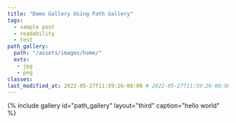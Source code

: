 ```yaml
---
title: "Demo Gallery Using Path Gallery"
tags: 
  - sample post
  - readability
  - test
path_gallery:
  path: "/assets/images/home/"
  exts: 
   - jpg
   - png
classes: 
last_modified_at: 2022-05-27T11:59:26-08:00 # 2022-05-27T11:59:26-08:00 - Last Updated Date.
---
```



{% include gallery id="path_gallery" layout="third" caption="hello world" %}

